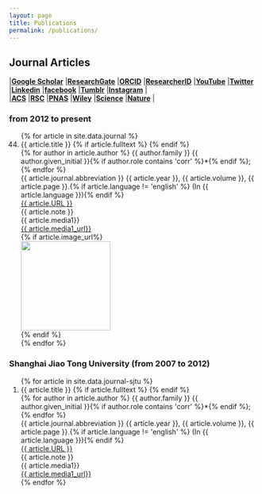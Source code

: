 ```yaml
---
layout: page
title: Publications
permalink: /publications/
---
```


## Journal Articles
|[**Google Scholar**](https://goo.gl/AgbNaK)
|[**ResearchGate**](https://www.researchgate.net/profile/Tao_Cheng13)
|[**ORCID**](http://orcid.org/0000-0003-4830-177X)
|[**ResearcherID**](http://www.researcherid.com/rid/B-3491-2016)
|[**YouTube**](https://www.youtube.com/channel/UCrIGh8ExIuTYXbV99Do0F-A)
|[**Twitter**](https://twitter.com/Tao94037228)
|[**Linkedin**](https://www.linkedin.com/in/tao-cheng-5191331a)
|[**facebook**](https://www.facebook.com/tao.cheng.395)
|[**Tumblr**](https://www.tumblr.com/blog/tchengsblog)
|[**Instagram**](https://www.instagram.com/t.cheng.t.cheng/)
|  
|[**ACS**](https://acs.manuscriptcentral.com/acs)
|[**RSC**](https://mc.manuscriptcentral.com/rsc)
|[**PNAS**](https://www.pnascentral.org/cgi-bin/main.plex)
|[**Wiley**](http://www.editorialmanager.com/anie/default.aspx)
|[**Science**](https://cts.sciencemag.org/scc/login.html;jsessionid=46E64D41CACA096CC503DD3274EE02DF)
|[**Nature**](http://mts-nature.nature.com/cgi-bin/main.plex)
|  

### **from 2012 to present**
<div class='panel-pub'>
<ol start='44' reversed>
{% for article in site.data.journal %}
    <li>
    <div class="title">
    <span class="title">{{ article.title }}</span>
    {% if article.fulltext %}
        <a title="fulltext" href="{{ site.url }}/downloads/journal/{{ thesis.fulltext }}"><i class="fa fa-file-pdf-o"></i></a>
    {% endif %}
    </div>
    <div class='author'>
    {% for author in article.author %}
        <span class='{{ author.role }}'>{{ author.family }} {{ author.given_initial }}{% if author.role contains 'corr' %}*{% endif %}; </span>
    {% endfor %}
    </div>
    <div class="pubinfo">
    <span class="source">{{ article.journal.abbreviation }} </span><span class="year">{{ article.year }}, </span><span class="volume">{{ article.volume }}, </span><span class="page">{{ article.page }}.</span>{% if article.language != 'english' %}<span class="language"> (In {{ article.language }})</span>{% endif %}
    </div>
    <div class="url">
        <a href="{{ article.URL }}">{{ article.URL }}</a>
    </div>
    <div class="note">
        <span class="note">{{ article.note }}</span>
    </div>
    <div class="media1">
        <span class="media1">{{ article.media1}}</span>
    </div>
    <div class="media1_url">
        <a href="{{ article.media1_url}}">{{ article.media1_url}}</a>
    </div>
    {% if article.image_url%}
        <div class="image_url">
            <img src="{{ article.image_url}}" height="180" align="middle">
        </div>
    {% endif %}
    </li>
{% endfor %}
</ol>
</div>

### **Shanghai Jiao Tong University (from 2007 to 2012)**
<div class='panel-pub'>
<ol reversed>
{% for article in site.data.journal-sjtu %}
    <li>
    <div class="title">
    <span class="title">{{ article.title }}</span>
    {% if article.fulltext %}
        <a title="fulltext" href="{{ site.url }}/downloads/journal/{{ thesis.fulltext }}"><i class="fa fa-file-pdf-o"></i></a>
    {% endif %}
    </div>
    <div class='author'>
    {% for author in article.author %}
        <span class='{{ author.role }}'>{{ author.family }} {{ author.given_initial }}{% if author.role contains 'corr' %}*{% endif %}; </span>
    {% endfor %}
    </div>
    <div class="pubinfo">
    <span class="source">{{ article.journal.abbreviation }} </span><span class="year">{{ article.year }}, </span><span class="volume">{{ article.volume }}, </span><span class="page">{{ article.page }}.</span>{% if article.language != 'english' %}<span class="language"> (In {{ article.language }})</span>{% endif %}
    </div>
    <div class="url">
        <a href="{{ article.URL }}">{{ article.URL }}</a>
    </div>
    <div class="note">
        <span class="note">{{ article.note }}</span>
    </div>
    <div class="media1">
        <span class="media1">{{ article.media1}}</span>
    </div>
    <div class="media1_url">
        <a href="{{ article.media1_url}}">{{ article.media1_url}}</a>
    </div>
    </li>
{% endfor %}
</ol>
</div>
